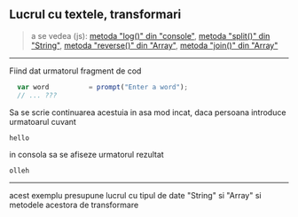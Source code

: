 ## Lucrul cu textele, transformari
> a se vedea (js):
[metoda "log()" din "console"](https://www.w3schools.com/jsref/met_win_alert.asp),
[metoda "split()" din "String"](https://www.w3schools.com/jsref/jsref_obj_string.asp),
[metoda "reverse()" din "Array"](https://www.w3schools.com/jsref/jsref_obj_string.asp),
[metoda "join()" din "Array"](https://www.w3schools.com/jsref/jsref_obj_string.asp)

---
Fiind dat urmatorul fragment de cod
```javascript
  var word          = prompt("Enter a word");
  // ... ???
```
Sa se scrie continuarea acestuia in asa mod incat, daca persoana introduce urmatoarul cuvant
```
hello
```
in consola sa se afiseze urmatorul rezultat
```
olleh
```
---
acest exemplu presupune lucrul cu tipul de date "String" si "Array" si metodele acestora de
transformare 
